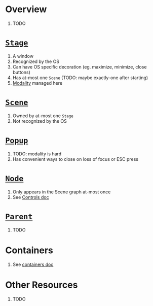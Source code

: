 # Overview
1. TODO



# [`Stage`](https://openjfx.io/javadoc/19/javafx.graphics/javafx/stage/Stage.html)
1. A window
1. Recognized by the OS
1. Can have OS specific decoration (eg. maximize, minimize, close buttons)
1. Has at-most one `Scene`  (TODO: maybe exactly-one after starting)
1. [Modality](https://openjfx.io/javadoc/19/javafx.graphics/javafx/stage/Modality.html) managed here


# [`Scene`](https://openjfx.io/javadoc/19/javafx.graphics/javafx/scene/package-summary.html)
1. Owned by at-most one `Stage`
1. Not recognized by the OS


# [`Popup`](https://openjfx.io/javadoc/19/javafx.graphics/javafx/stage/Popup.html)
1. TODO: modality is hard
1. Has convenient ways to close on loss of focus or ESC press


# [`Node`](https://javadoc.io/static/org.openjfx/javafx-fxml/19/javafx.graphics/javafx/scene/Node.html)
1. Only appears in the Scene graph at-most once
1. See [Controls doc](./javafx.controls.md)


# [`Parent`](https://javadoc.io/static/org.openjfx/javafx-fxml/19/javafx.graphics/javafx/scene/Parent.html)
1. TODO


# Containers
1. See [containers doc](./javafx.containers.md)


# Other Resources
1. TODO

